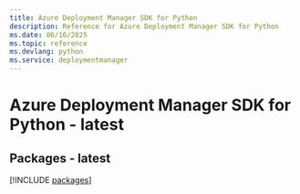 ```yaml
---
title: Azure Deployment Manager SDK for Python
description: Reference for Azure Deployment Manager SDK for Python
ms.date: 06/16/2025
ms.topic: reference
ms.devlang: python
ms.service: deploymentmanager
---
```

# Azure Deployment Manager SDK for Python - latest
## Packages - latest
[!INCLUDE [packages](deployment-manager-index.md)]